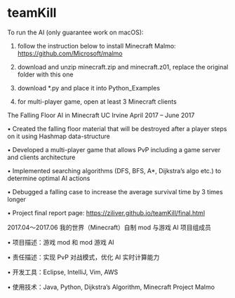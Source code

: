 # teamKill

To run the AI (only guarantee work on macOS):

1. follow the instruction below to install Minecraft Malmo:
  https://github.com/Microsoft/malmo
 
2. download and unzip minecraft.zip and minecraft.z01, replace the original folder with this one

3. download *.py and place it into Python_Examples

4. for multi-player game, open at least 3 Minecraft clients


The Falling Floor AI in Minecraft UC Irvine April 2017 – June 2017

• Created the falling floor material that will be destroyed after a player steps on it using Hashmap data-structure

• Developed a multi-player game that allows PvP including a game server and clients architecture

• Implemented searching algorithms (DFS, BFS, A*, Dijkstra’s algo etc.) to determine optimal AI actions

• Debugged a falling case to increase the average survival time by 3 times longer

• Project final report page: https://ziliver.github.io/teamKill/final.html

2017.04～2017.06 我的世界（Minecraft）自制 mod 与游戏 AI 项目组成员

• 项目描述：游戏 mod 和 mod 游戏 AI

• 责任描述：实现 PvP 对战模式，优化 AI 实时计算能力

• 开发工具：Eclipse, IntelliJ, Vim, AWS

• 使用技术：Java, Python, Dijkstra’s Algorithm, Minecraft Project Malmo
